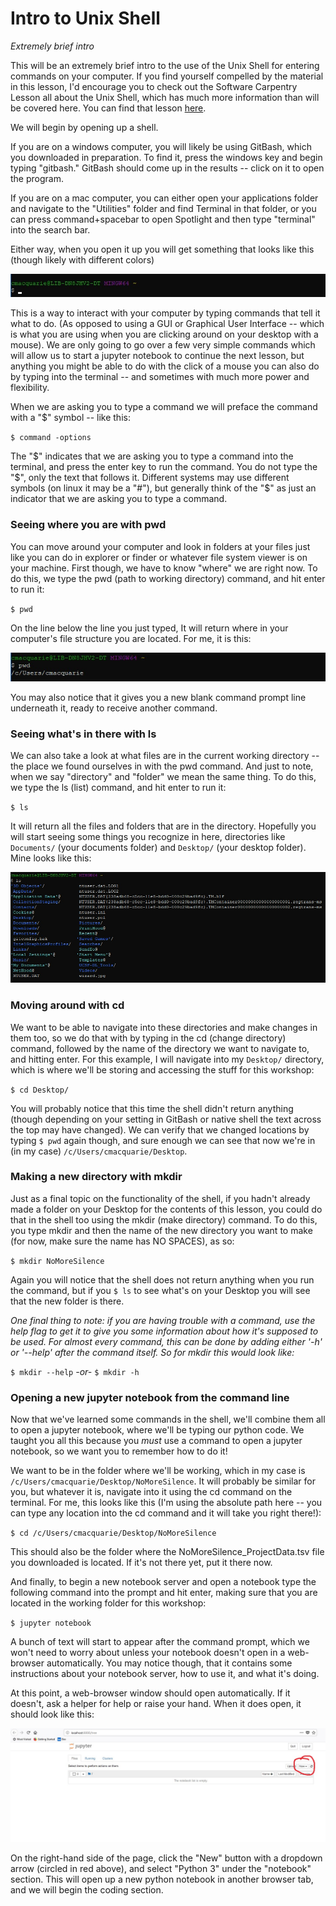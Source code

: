 # Intro to Unix Shell
*Extremely brief intro*

This will be an extremely brief intro to the use of the Unix Shell for entering commands on your computer. If you find yourself compelled by the material in this lesson, I'd encourage you to check out the Software Carpentry Lesson all about the Unix Shell, which has much more information than will be covered here. You can find that lesson [here](http://swcarpentry.github.io/shell-novice/).

We will begin by opening up a shell.

If you are on a windows computer, you will likely be using GitBash, which you downloaded in preparation. To find it, press the windows key and begin typing "gitbash." GitBash should come up in the results -- click on it to open the program.

If you are on a mac computer, you can either open your applications folder and navigate to the "Utilities" folder and find Terminal in that folder, or you can press command+spacebar to open Spotlight and then type "terminal" into the search bar.

Either way, when you open it up you will get something that looks like this (though likely with different colors)

![Bash command prompt](assets/bash_prompt.jpg)

This is a way to interact with your computer by typing commands that tell it what to do. (As opposed to using a GUI or Graphical User Interface -- which is what you are using when you are clicking around on your desktop with a mouse). We are only going to go over a few very simple commands which will allow us to start a jupyter notebook to continue the next lesson, but anything you might be able to do with the click of a mouse you can also do by typing into the terminal -- and sometimes with much more power and flexibility.

When we are asking you to type a command we will preface the command with a "$" symbol -- like this:

`$ command -options              `

The "$" indicates that we are asking you to type a command into the terminal, and press the enter key to run the command. You do not type the "$", only the text that follows it. Different systems may use different symbols (on linux it may be a "#"), but generally think of the "$" as just an indicator that we are asking you to type a command.

### Seeing where you are with pwd

You can move around your computer and look in folders at your files just like you can do in explorer or finder or whatever file system viewer is on your machine. First though, we have to know "where" we are right now. To do this, we type the pwd (path to working directory) command, and hit enter to run it:

`$ pwd`

On the line below the line you just typed, It will return where in your computer's file structure you are located. For me, it is this:

![Return from pwd command](assets/pwd_return.jpg)

You may also notice that it gives you a new blank command prompt line underneath it, ready to receive another command.

### Seeing what's in there with ls

We can also take a look at what files are in the current working directory -- the place we found ourselves in with the pwd command. And just to note, when we say "directory" and "folder" we mean the same thing. To do this, we type the ls (list) command, and hit enter to run it:

`$ ls`

It will return all the files and folders that are in the directory. Hopefully you will start seeing some things you recognize in here, directories like `Documents/` (your documents folder) and `Desktop/` (your desktop folder). Mine looks like this:

![Return from ls command](assets/ls_return.jpg)

### Moving around with cd

We want to be able to navigate into these directories and make changes in them too, so we do that with by typing in the cd (change directory) command, followed by the name of the directory we want to navigate to, and hitting enter. For this example, I will navigate into my `Desktop/` directory, which is where we'll be storing and accessing the stuff for this workshop:

`$ cd Desktop/`

You will probably notice that this time the shell didn't return anything (though depending on your setting in GitBash or native shell the text across the top may have changed). We can verify that we changed locations by typing `$ pwd` again though, and sure enough we can see that now we're in (in my case) `/c/Users/cmacquarie/Desktop`.

### Making a new directory with mkdir

Just as a final topic on the functionality of the shell, if you hadn't already made a folder on your Desktop for the contents of this lesson, you could do that in the shell too using the mkdir (make directory) command. To do this, you type mkdir and then the name of the new directory you want to make (for now, make sure the name has NO SPACES), as so:

`$ mkdir NoMoreSilence`

Again you will notice that the shell does not return anything when you run the command, but if you `$ ls` to see what's on your Desktop you will see that the new folder is there.

*One final thing to note: if you are having trouble with a command, use the help flag to get it to give you some information about how it's supposed to be used. For almost every command, this can be done by adding either '-h' or '--help' after the command itself. So for mkdir this would look like:*

`$ mkdir --help`
*-or-*
`$ mkdir -h`

### Opening a new jupyter notebook from the command line

Now that we've learned some commands in the shell, we'll combine them all to open a jupyter notebook, where we'll be typing our python code. We taught you all this because you *must* use a command to open a jupyter notebook, so we want you to remember how to do it!

We want to be in the folder where we'll be working, which in my case is `/c/Users/cmacquarie/Desktop/NoMoreSilence`. It will probably be similar for you, but whatever it is, navigate into it using the cd command on the terminal. For me, this looks like this (I'm using the absolute path here -- you can type any location into the cd command and it will take you right there!):

`$ cd /c/Users/cmacquarie/Desktop/NoMoreSilence`

This should also be the folder where the NoMoreSilence_ProjectData.tsv file you downloaded is located. If it's not there yet, put it there now.

And finally, to begin a new notebook server and open a notebook type the following command into the prompt and hit enter, making sure that you are located in the working folder for this workshop:

`$ jupyter notebook`

A bunch of text will start to appear after the command prompt, which we won't need to worry about unless your notebook doesn't open in a web-browser automatically. You may notice though, that it contains some instructions about your notebook server, how to use it, and what it's doing.

At this point, a web-browser window should open automatically. If it doesn't, ask a helper for help or raise your hand. When it does open, it should look like this:

![Jupyter notebook home page in a web browser](assets/jupyter_home.jpg)

On the right-hand side of the page, click the "New" button with a dropdown arrow (circled in red above), and select "Python 3" under the "notebook" section. This will open up a new python notebook in another browser tab, and we will begin the coding section.
